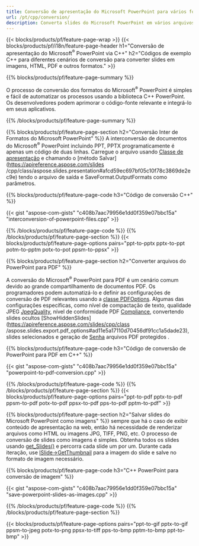```yaml
---
title: Conversão de apresentação do Microsoft PowerPoint para vários formatos usando C++
url: /pt/cpp/conversion/
description: Converta slides do Microsoft PowerPoint em vários arquivos, incluindo HTML, PDF e formatos de imagem em aplicativos baseados em C++.
---
```


{{< blocks/products/pf/feature-page-wrap >}}
{{< blocks/products/pf/i18n/feature-page-header h1="Conversão de apresentação do Microsoft<sup>®</sup> PowerPoint via C++" h2="Códigos de exemplo C++ para diferentes cenários de conversão para converter slides em imagens, HTML, PDF e outros formatos." >}}

{{% blocks/products/pf/feature-page-summary %}}

O processo de conversão dos formatos do Microsoft<sup>®</sup> PowerPoint é simples e fácil de automatizar os processos usando a biblioteca C++ PowerPoint. Os desenvolvedores podem aprimorar o código-fonte relevante e integrá-lo em seus aplicativos. 

{{% /blocks/products/pf/feature-page-summary  %}}

{{% blocks/products/pf/feature-page-section  h2="Conversão Inter de Formatos do Microsoft PowerPoint" %}}
A interconversão de documentos do Microsoft<sup>®</sup> PowerPoint incluindo PPT, PPTX programaticamente é apenas um código de duas linhas. Carregue o arquivo usando [Classe de apresentação](https://apireference.aspose.com/slides/cpp/class/aspose.slides.presentation) e chamando o [método Salvar](https://apireference.aspose.com/slides /cpp/class/aspose.slides.presentation#afcd59ec697bf05c10f78c3869de2ec9e) tendo o arquivo de saída e SaveFormat.OutputFormats como parâmetros.

{{% blocks/products/pf/feature-page-code h3="Código de conversão C++" %}}

{{< gist "aspose-com-gists" "c408b7aac79956e1dd0f359e07bbc15a" "interconversion-of-powerpoint-files.cpp" >}}


{{% /blocks/products/pf/feature-page-code  %}}
{{% /blocks/products/pf/feature-page-section %}}
{{< blocks/products/pf/feature-page-options pairs="ppt-to-pptx pptx-to-ppt potm-to-pptm potx-to-pot ppsm-to-ppsx" >}}


{{% blocks/products/pf/feature-page-section  h2="Converter arquivos do PowerPoint para PDF" %}}

A conversão do Microsoft<sup>®</sup> PowerPoint para PDF é um cenário comum devido ao grande compartilhamento de documentos PDF. Os programadores podem automatizá-lo e definir as configurações de conversão de PDF relevantes usando a [classe PDFOptions](https://apireference.aspose.com/slides/cpp/class/aspose.slides.export.pdf_options). Algumas das configurações específicas, como nível de compactação de texto, qualidade JPEG [JpegQuality](https://apireference.aspose.com/slides/cpp/class/aspose.slides.export.pdf_options#a6bbf3bd303430757aa85ac9e3d184861), nível de conformidade PDF [Compliance](https://apireference.aspose.com/slides/cpp/class/aspose.slides.export.pdf_options#aa9dfc92dd22455248ac171c24876cb8f), convertendo slides ocultos [ShowHiddenSlides](https://apireference.aspose.com/slides/cpp/class /aspose.slides.export.pdf_options#ad11e5a17110d70456df91cc1a5dade23), slides selecionados e geração de [Senha](https://apireference.aspose.com/slides/cpp/class/aspose.slides.export.pdf_options#ab42606dbbf983fe00cc45a19565391a7) arquivos PDF protegidos .

{{% blocks/products/pf/feature-page-code h3="Código de conversão de PowerPoint para PDF em C++" %}}

{{< gist "aspose-com-gists" "c408b7aac79956e1dd0f359e07bbc15a" "powerpoint-to-pdf-conversion.cpp" >}}

{{% /blocks/products/pf/feature-page-code  %}}
{{% /blocks/products/pf/feature-page-section %}}
{{< blocks/products/pf/feature-page-options pairs="ppt-to-pdf pptx-to-pdf ppsm-to-pdf potx-to-pdf ppsx-to-pdf pps-to-pdf pptm-to-pdf" >}}


{{% blocks/products/pf/feature-page-section  h2="Salvar slides do Microsoft PowerPoint como imagens" %}}
sempre que há o caso de exibir conteúdo de apresentação na web, então há necessidade de renderizar arquivos como HTML ou imagens JPG, TIFF, PNG, etc. O processo de conversão de slides como imagens é simples. Obtenha todos os slides usando [get_Slides()](https://apireference.aspose.com/slides/cpp/class/aspose.slides.presentation#a9981b38f5a01d9fa5482f05b0a75974c) e percorra cada slide um por um. Durante cada iteração, use [ISlide->GetThumbnail](https://apireference.aspose.com/slides/cpp/class/aspose.slides.i_slide#a7bd377d403ff886232df21351c1fe783) para a imagem do slide e salve no formato de imagem necessário. 

{{% blocks/products/pf/feature-page-code h3="C++ PowerPoint para conversão de imagem" %}}

{{< gist "aspose-com-gists" "c408b7aac79956e1dd0f359e07bbc15a" "save-powerpoint-slides-as-images.cpp" >}}

{{% /blocks/products/pf/feature-page-code %}}
{{% /blocks/products/pf/feature-page-section %}}

{{< blocks/products/pf/feature-page-options pairs="ppt-to-gif pptx-to-gif ppsm-to-jpeg potx-to-png ppsx-to-tiff pps-to-bmp pptm-to-bmp ppt-to-bmp" >}}